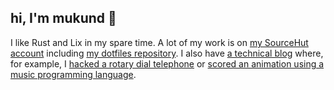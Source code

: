 ## hi, I'm mukund 🍅

I like Rust and Lix in my spare time. A lot of my work is on [my SourceHut
account][sourcehut] including [my dotfiles repository][dotfiles]. I also have
[a technical blog][blog] where, for example, I [hacked a rotary dial
telephone][gpo746] or [scored an animation using a music programming
language][orca].

[gpo746]: https://blog.yaymukund.com/posts/hacking-a-gpo-746-rotary-phone/
[orca]: https://blog.yaymukund.com/posts/scoring-an-animation-with-orca/
[blog]: https://blog.yaymukund.com
[sourcehut]: https://sr.ht/~yaymukund
[dotfiles]: https://git.sr.ht/~yaymukund/dotfiles

